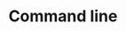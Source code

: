 ---
layout: default
title: Command line
parent: Documentation
has_children: true
nav_order: 2
description: ""
permalink: /Documentation/CommandLine
---